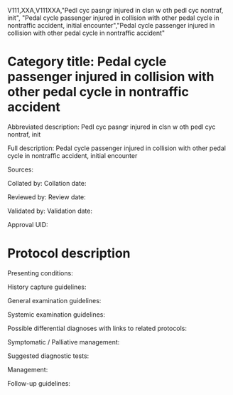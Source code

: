 V111,XXA,V111XXA,"Pedl cyc pasngr injured in clsn w oth pedl cyc nontraf, init", "Pedal cycle passenger injured in collision with other pedal cycle in nontraffic accident, initial encounter","Pedal cycle passenger injured in collision with other pedal cycle in nontraffic accident"
# Category title: Pedal cycle passenger injured in collision with other pedal cycle in nontraffic accident

Abbreviated description: Pedl cyc pasngr injured in clsn w oth pedl cyc nontraf, init

Full description: Pedal cycle passenger injured in collision with other pedal cycle in nontraffic accident, initial encounter

Sources:

Collated by:
Collation date:

Reviewed by:
Review date:

Validated by:
Validation date:

Approval UID:

# Protocol description

Presenting conditions:

History capture guidelines:

General examination guidelines:

Systemic examination guidelines:

Possible differential diagnoses with links to related protocols:

Symptomatic / Palliative management:

Suggested diagnostic tests:

Management:

Follow-up guidelines:
